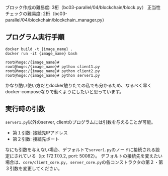 ブロック作成の難易度: 3桁（bc03-parallel/04/blockchain/block.py）
正当性チェックの難易度: 2桁（bc03-parallel/04/blockchain/blockchain_manager.py）


## プログラム実行手順

```commandline
docker build -t {image_name} .
docker run -it {image_name} bash

root@hoge:/{image_name}# 
root@hoge:/{image_name}# python client1.py
root@hoge:/{image_name}# python client2.py
root@hoge:/{image_name}# python server1.py
```
かなり酷い使い方だとdocker触りたての私でも分かるため、なるべく早くdocker-composeなりで動くようにしたいと思っています。


## 実行時の引数
`server1.py`以外のserver, clientのプログラムには引数を与えることが可能。
- 第１引数: 接続先IPアドレス
- 第２引数: 接続先ポート

なにも引数を与えない場合、デフォルトで`server1.py`のノードに接続される設定にされている（ip: 172.17.0.2, port: 50082）。
デフォルトの接続先を変えたい場合は、`core/client_core.py, server_core.py`の各コンストラクタの第２・第３引数を変更してください。